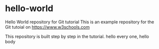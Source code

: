 # hello-world
Hello World repository for Git tutorial
This is an example repository for the Git tutoial on https://www.w3schools.com

This repository is built step by step in the tutorial.
hello every one, hello body
